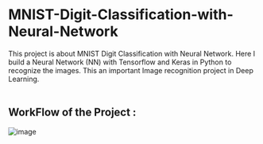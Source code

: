 # MNIST-Digit-Classification-with-Neural-Network
This project is about MNIST Digit Classification with Neural Network.
Here I build a Neural Network (NN) with Tensorflow and Keras in Python to recognize the images. 
This an important Image recognition project in Deep Learning.
<br></br>
## WorkFlow of the Project :

![image](https://user-images.githubusercontent.com/90556877/190090762-ecd43a71-a167-44f1-9d15-bdc76334f07e.png)
